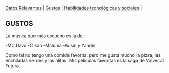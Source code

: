 [Datos Relevantes](./datos.md) | [Gustos](./gustos.md) | [Habilidades tecnológicas y sociales](./habilidades.md) | 

## GUSTOS

La música que más escucho es la de:

-MC Davo
-C kan
-Maluma
-Wisin y Yandel



Como tal no tengo una comida favorita, pero me gusta mucho la pizza, las enchiladas verdes y las alitas. Mis peliculas favoritas es la saga de Volver al Futuro.
